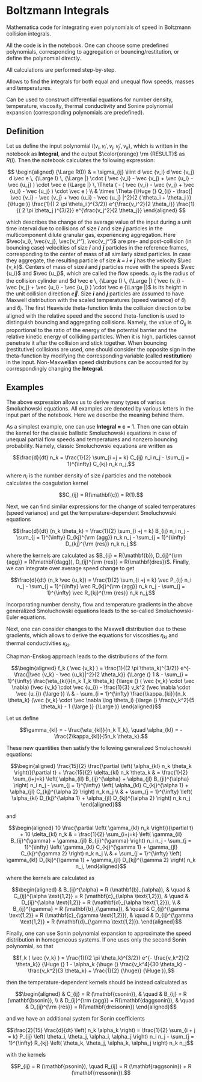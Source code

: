 # Boltzmann Integrals
Mathematica code for integrating even polynomials of speed in Boltzmann collision integrals.

All the code is in the notebook.
One can choose some predefined polynomials, corresponding to aggregation or bouncing/restitution, or define the polynomial directly.

All calculations are performed step-by-step.

Allows to find the integrals for both equal and unequal flow speeds, masses and temperatures.

Can be used to construct differential equations for number density, temperature, viscosity, thermal conductivity and Sonine polynomial expansion (corresponding polynomials are predefined).

## Definition

Let us define the input polynomial $I(v_i,v_i',v_j,v_j',v_k)$, which is written in the notebook as **Integral**, and the output $\color{orange} \rm {RESULT}$ as $R(I)$. Then the notebook calculates the following expression:
<p style="text-align: center;">
$$
\begin{aligned}
{\Large R(I)} & = \sigma_{ij} \iiint d \vec {v_i} d \vec {v_j} d \vec e \, {\Large I} \, {\Large |} \cdot ( \vec {v_i} - \vec {v_j} + \vec {u_i} - \vec {u_j} ) \cdot \vec e {\Large |} \, \Theta ( - ( \vec {v_i} - \vec {v_j} + \vec {u_i} - \vec {u_j} ) \cdot \vec e ) \\
& \times \Theta {\Huge (} Q_{ij} - \frac{| \vec {v_i} - \vec {v_j} + \vec {u_i} - \vec {u_j} |^2}{2 ( \theta_i + \theta_j )} {\Huge )} \frac{1}{( 2 \pi \theta_i )^{3/2}} e^{\frac{v_i^2}{2 \theta_i}} \frac{1}{( 2 \pi \theta_j )^{3/2}} e^{\frac{v_j^2}{2 \theta_j}}
\end{aligned}
$$
</p>

which describes the change of the average value of the input during a unit time interval due to collisions of size _**i**_ and size _**j**_ particles in the multicomponent dilute granular gas, experiencing aggregation. Here $\vec{v_i}, \vec{v_j}, \vec{v_i^'}, \vec{v_j^'}$ are pre- and post-collision (in bouncing case) velocities of size _**i**_ and _**j**_ particles in the reference frames, corresponding to the center of mass of all similarly sized particles. In case they aggregate, the resulting particle of size _**k = i + j**_ has the velocity $\vec {v_k}$. Centers of mass of size _**i**_ and _**j**_ particles move with the speeds $\vec {u_i}$ and $\vec {u_j}$, which are called the flow speeds. $\sigma_{ij}$ is the radius of the collision cylinder and $d \vec e \, {\Large I} \, {\Large |} ( \vec {v_i} - \vec {v_j} + \vec {u_i} - \vec {u_j} ) \cdot \vec e {\Large |}$ is its height in the unit collision direction $\vec e$. Size _**i**_ and _**j**_ particles are assumed to have Maxwell distribution with the scaled temperatures (speed variance) of $\theta_i$ and $\theta_j$. The first Heaviside theta-function limits the collision direction to be aligned with the relative speed and the second theta-function is used to distinguish bouncing and aggregating collisions. Namely, the value of $Q_{ij}$ is proportional to the ratio of the energy of the potential barrier and the relative kinetic energy of colliding particles. When it is high, particles cannot penetrate it after the collision and stick together. When bouncing (restitutive) collisions are used, one should consider the opposite sign in the theta-function by modifying the corresponding variable (called **restitution**) in the input. Non-Maxwellian speed distributions can be accounted for by correspondingly changing the **Integral**.

## Examples

The above expression allows us to derive many types of various Smoluchowski equations. All examples are denoted by various letters in the input part of the notebook. Here we describe the meaning behind them.

As a simplest example, one can use **Integral = c** = 1. Then one can obtain the kernel for the classic ballistic Smoluchowski equations in case of unequal partial flow speeds and temperatures and nonzero bouncing probability. Namely, classic Smoluchowski equations are written as
<p style="text-align: center;">
$$\frac{d}{dt} n_k = \frac{1}{2} \sum_{i +j = k} C_{ij} n_i n_j - \sum_{j = 1}^{\infty} C_{kj} n_k n_j,$$
</p>

where $n_i$ is the number density of size _**i**_ particles and the notebook calculates the coagulation kernel
<p style="text-align: center;">
$$C_{ij} = R(\mathbf{c}) = R(1).$$
</p>

Next, we can find similar expressions for the change of scaled temperatures (speed variance) and get the temperature-dependent Smoluchowski equations

<p style="text-align: center;">
$$\frac{d}{dt} (n_k \theta_k) = \frac{1}{2} \sum_{i +j = k} B_{ij} n_i n_j - \sum_{j = 1}^{\infty} D_{kj}^{\rm {agg}} n_k n_j - \sum_{j = 1}^{\infty} D_{kj}^{\rm {res}} n_k n_j,$$
</p>

where the kernels are calculated as $B_{ij} = R(\mathbf{b}), D_{ij}^{\rm {agg}} = R(\mathbf{dagg}), D_{ij}^{\rm {res}} = R(\mathbf{dres})$. Finally, we can integrate over average speed change to get

<p style="text-align: center;">
$$\frac{d}{dt} (n_k \vec {u_k}) = \frac{1}{2} \sum_{i +j = k} \vec P_{ij} n_i n_j - \sum_{j = 1}^{\infty} \vec R_{kj}^{\rm {agg}} n_k n_j - \sum_{j = 1}^{\infty} \vec R_{kj}^{\rm {res}} n_k n_j,$$
</p>

Incorporating number density, flow and temperature gradients in the above generalized Smoluchowski equations leads to the so-called Smoluchowski-Euler equations.

Next, one can consider changes to the Maxwell distribution due to these gradients, which allows to derive the equations for viscosities $\eta_{kl}$ and thermal conductivities $\kappa_{kl}$.

Chapman-Enskog approach leads to the distributions of the form
<p style="text-align: center;">
$$\begin{aligned}
f_k ( \vec {v_k} ) = \frac{1}{(2 \pi \theta_k)^{3/2}} e^{- \frac{|\vec {v_k} - \vec {u_k}|^2}{2 \theta_k}} {\Large (} 1 & - \sum_{i = 1}^{\infty} \frac{\eta_{ki}}{n_k T_k \theta_k} {\large (} ( \vec {v_k} \cdot \vec \nabla) (\vec {v_k} \cdot \vec {u_i}) - \frac{1}{3} v_k^2 (\vec \nabla \cdot \vec {u_i}) {\large )} \\
& - \sum_{i = 1}^{\infty} \frac{\kappa_{ki}}{n_k \theta_k} (\vec {v_k} \cdot \vec \nabla \log \theta_i) {\large (} \frac{v_k^2}{5 \theta_k} - 1 {\large )} {\Large )}
\end{aligned}$$
</p>

Let us define
<p style="text-align: center;">
$$\gamma_{kl} = - \frac{\eta_{kl}}{n_k T_k}, \quad \alpha_{kl} = - \frac{2\kappa_{kl}}{5n_k \theta_k}.$$
</p>

These new quantities then satisfy the following generalized Smoluchowski equations:
<p style="text-align: center;">$$\begin{aligned}
  \frac{15}{2} \frac{\partial \left( \alpha_{kl} n_k \theta_k \right)}{\partial t} + \frac{15}{2} \delta_{kl} n_k \theta_k & = \frac{1}{2} \sum_{i+j=k} \left( \alpha_{il} B_{ij}^{\alpha} + \alpha_{jl} B_{ji}^{\alpha} \right) n_i n_j - \sum_{j = 1}^{\infty} \left( \alpha_{kl} C_{kj}^{\alpha 1} + \alpha_{jl} C_{kj}^{\alpha 2} \right) n_k n_j \\
  & + \sum_{j = 1}^{\infty} \left( \alpha_{kl} D_{kj}^{\alpha 1} + \alpha_{jl} D_{kj}^{\alpha 2} \right) n_k n_j
\end{aligned}$$</p>
and
<p style="text-align: center;">$$\begin{aligned}
  10 \frac{\partial \left( \gamma_{kl} n_k \right)}{\partial t} + 10 \delta_{kl} n_k & = \frac{1}{2} \sum_{i+j=k} \left( \gamma_{il} B_{ij}^{\gamma} + \gamma_{jl} B_{ji}^{\gamma} \right) n_i n_j - \sum_{j = 1}^{\infty} \left( \gamma_{kl} C_{kj}^{\gamma 1} + \gamma_{jl} C_{kj}^{\gamma 2} \right) n_k n_j \\
  & + \sum_{j = 1}^{\infty} \left( \gamma_{kl} D_{kj}^{\gamma 1} + \gamma_{jl} D_{kj}^{\gamma 2} \right) n_k n_j,
\end{aligned}$$</p>
where the kernels are calculated as
<p style="text-align: center;">$$\begin{aligned}
& B_{ij}^{\alpha} = R (\mathbf{b}_{\alpha}), & \quad & C_{ij}^{\alpha \text{1,2}} = R (\mathbf{c}_{\alpha \text{1,2}}), & \quad & D_{ij}^{\alpha \text{1,2}} = R (\mathbf{d}_{\alpha \text{1,2}}), \\
& B_{ij}^{\gamma} = R (\mathbf{b}_{\gamma}), & \quad & C_{ij}^{\gamma \text{1,2}} = R (\mathbf{c}_{\gamma \text{1,2}}), & \quad & D_{ij}^{\gamma \text{1,2}} = R (\mathbf{d}_{\gamma \text{1,2}}).
\end{aligned}$$</p>

Finally, one can use Sonin polynomial expansion to approximate the speed distribution in homogeneous systems. If one uses only the second Sonin polynomial, so that

<p style="text-align: center;">
$$f_k ( \vec {v_k} ) = \frac{1}{(2 \pi \theta_k)^{3/2}} e^{- \frac{v_k^2}{2 \theta_k}} {\Huge (} 1 - \alpha_k {\huge (} \frac{v_k^4}{30 \theta_k} - \frac{v_k^2}{3 \theta_k} + \frac{1}{2} {\huge)} {\Huge )},$$
</p>

then the temperature-dependent kernels should be instead calculated as

<p style="text-align: center;">
$$\begin{aligned}
& C_{ij} = R (\mathbf{csonin}), & \quad & B_{ij} = R (\mathbf{bsonin}), \\
& D_{ij}^{\rm {agg}} = R(\mathbf{daggsonin}), & \quad & D_{ij}^{\rm {res}} = R(\mathbf{dressonin})
\end{aligned}$$
</p>

and we have an additional system for Sonin coefficients

<p style="text-align: center;">
$$\frac{2}{15} \frac{d}{dt} \left( n_k \alpha_k \right) = \frac{1}{2} \sum_{i + j = k} P_{ij} \left( \theta_i, \theta_j, \alpha_i, \alpha_j \right) n_i n_j - \sum_{j = 1}^{\infty} R_{kj} \left( \theta_k, \theta_j, \alpha_k, \alpha_j \right) n_k n_j$$
</p>

with the kernels
<p style="text-align: center;">
$$P_{ij} = R (\mathbf{psonin}), \quad R_{ij} = R (\mathbf{raggsonin}) + R (\mathbf{rressonin}).$$
</p>
